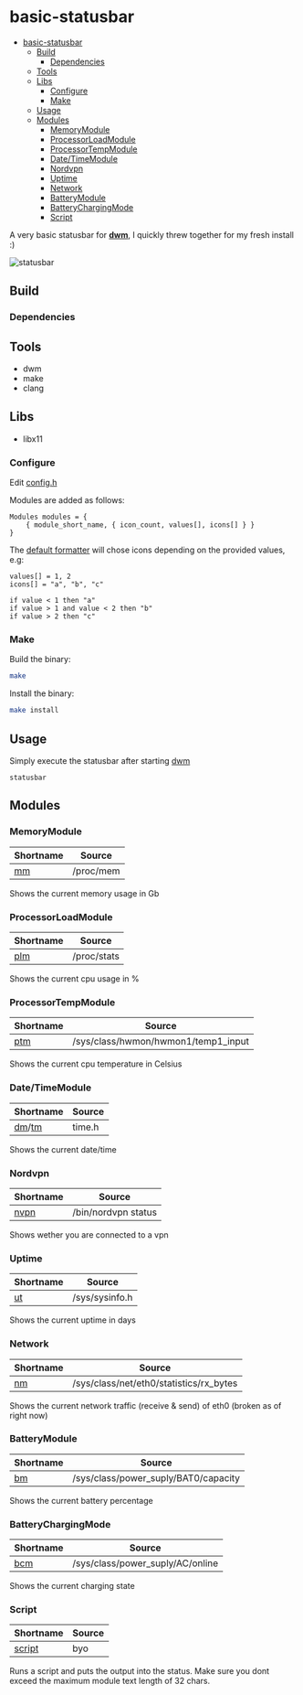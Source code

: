 # basic-statusbar

<!--toc:start-->
- [basic-statusbar](#basic-statusbar)
  - [Build](#build)
    - [Dependencies](#dependencies)
  - [Tools](#tools)
  - [Libs](#libs)
    - [Configure](#configure)
    - [Make](#make)
  - [Usage](#usage)
  - [Modules](#modules)
    - [MemoryModule](#memorymodule)
    - [ProcessorLoadModule](#processorloadmodule)
    - [ProcessorTempModule](#processortempmodule)
    - [Date/TimeModule](#datetimemodule)
    - [Nordvpn](#nordvpn)
    - [Uptime](#uptime)
    - [Network](#network)
    - [BatteryModule](#batterymodule)
    - [BatteryChargingMode](#batterychargingmode)
    - [Script](#script)
<!--toc:end-->

A very basic statusbar for **[dwm](https://dwm.suckless.org)**,
I quickly threw together for my fresh install :)

![statusbar](https://github.com/oscgu/basic-statusbar/assets/94227101/7a24b018-8c61-4f9a-93d2-28d934d8516e)

## Build

### Dependencies

## Tools

- dwm
- make
- clang

## Libs

- libx11

### Configure

Edit [config.h](./config.h)

Modules are added as follows:

```
Modules modules = {
    { module_short_name, { icon_count, values[], icons[] } }
}
```

The [default formatter](./util.c) will chose icons depending on the provided values, e.g:

```
values[] = 1, 2
icons[] = "a", "b", "c"

if value < 1 then "a"
if value > 1 and value < 2 then "b"
if value > 2 then "c"
```

### Make

Build the binary:

```sh
make
```

Install the binary:

```sh
make install
```

## Usage

Simply execute the statusbar after starting [dwm](https://dwm.suckless.org)

`statusbar`

## Modules

### MemoryModule

| Shortname    | Source    |
| ------------ | --------- |
| [mm](./mm.c) | /proc/mem |

Shows the current memory usage in Gb

### ProcessorLoadModule

| Shortname      | Source      |
| -------------- | ----------- |
| [plm](./plm.c) | /proc/stats |

Shows the current cpu usage in %

### ProcessorTempModule

| Shortname      | Source                              |
| -------------- | ----------------------------------- |
| [ptm](./ptm.c) | /sys/class/hwmon/hwmon1/temp1_input |

Shows the current cpu temperature in Celsius

### Date/TimeModule

| Shortname                 | Source |
| ------------------------- | ------ |
| [dm](./dm.c)/[tm](./tm.c) | time.h |

Shows the current date/time

### Nordvpn

| Shortname        | Source              |
| ---------------- | ------------------- |
| [nvpn](./nvpn.c) | /bin/nordvpn status |

Shows wether you are connected to a vpn

### Uptime

| Shortname    | Source         |
| ------------ | -------------- |
| [ut](./ut.c) | /sys/sysinfo.h |

Shows the current uptime in days

### Network

| Shortname    | Source                                  |
| ------------ | --------------------------------------- |
| [nm](./nm.c) | /sys/class/net/eth0/statistics/rx_bytes |

Shows the current network traffic (receive & send) of eth0 (broken as of right now)

### BatteryModule

| Shortname    | Source                               |
| ------------ | ------------------------------------ |
| [bm](./bm.c) | /sys/class/power_suply/BAT0/capacity |

Shows the current battery percentage

### BatteryChargingMode

| Shortname      | Source                           |
| -------------- | -------------------------------- |
| [bcm](./bcm.c) | /sys/class/power_suply/AC/online |

Shows the current charging state

### Script

| Shortname            | Source |
| -------------------- | ------ |
| [script](./script.c) | byo    |

Runs a script and puts the output into the status.
Make sure you dont exceed the maximum module text length of 32 chars.
